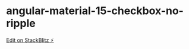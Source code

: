 # angular-material-15-checkbox-no-ripple

[Edit on StackBlitz ⚡️](https://stackblitz.com/edit/angular-xvd8ju)